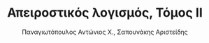---
author: Παναγιωτόπουλος Αντώνιος Χ., Σαπουνάκης Αριστείδης
cover: https://static.eudoxus.gr/books/preview/71/cover-23071.jpg
edition: 1η έκδοση
eudoxusid: '23071'
isbn: '1222'
layout: bibtex
num_pages: '312'
publisher: Γ. Σ. Τσελίκης, Ν. Δ. Τσελίκας
ref: isbn_1222
title: Απειροστικός λογισμός, Τόμος ΙΙ
year: '1990'
---